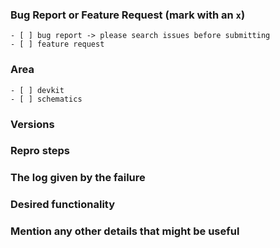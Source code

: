 <!--
IF YOU DON'T FILL OUT THE FOLLOWING INFORMATION YOUR ISSUE MIGHT BE CLOSED WITHOUT INVESTIGATING
-->
### Bug Report or Feature Request (mark with an `x`)
```
- [ ] bug report -> please search issues before submitting
- [ ] feature request
```

### Area
```
- [ ] devkit
- [ ] schematics
```

### Versions
<!--
Output from: `node --version` and `npm --version`.
  Windows (7/8/10). Linux (incl. distribution). macOS (El Capitan? Sierra? High Sierra?)
-->


### Repro steps
<!--
Simple steps to reproduce this bug.
Please include: commands run, packages added, related code changes.
A link to a sample repo would help too.
-->


### The log given by the failure
<!-- Normally this include a stack trace and some more information. -->


### Desired functionality
<!--
What would like to see implemented?
What is the usecase?
-->


### Mention any other details that might be useful
<!-- Please include a link to the repo if this is related to an OSS project. -->
